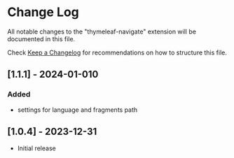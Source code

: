 # Change Log

All notable changes to the "thymeleaf-navigate" extension will be documented in this file.

Check [Keep a Changelog](http://keepachangelog.com/) for recommendations on how to structure this file.

## [1.1.1] - 2024-01-010

### Added

- settings for language and fragments path

## [1.0.4] - 2023-12-31

- Initial release